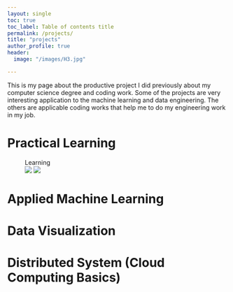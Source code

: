 ```yaml
---
layout: single
toc: true
toc_label: Table of contents title
permalink: /projects/
title: "projects"
author_profile: true
header:
  image: "/images/H3.jpg"	

---
```



This is my page about the productive project I did previously about my computer science degree and coding work. Some of the projects are very interesting application to the machine learning and data engineering. The others are applicable coding works that help me to do my engineering work in my job. 


# Practical Learning


<figure class="half">
    <figcaption>Learning</figcaption>
    <a href="/assets/images/image-filename-1-large.jpg"><img src="/images/20141121_082628.jpg"></a>
    <a href="/assets/images/image-filename-2-large.jpg"><img src="/images/20141121_082632.jpg"></a>   
</figure>




# Applied Machine Learning


# Data Visualization

# Distributed System (Cloud Computing Basics)

